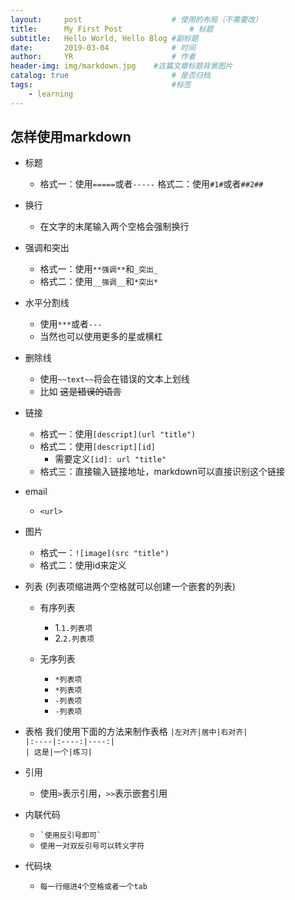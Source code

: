 ```yaml
---
layout:     post                    # 使用的布局（不需要改）
title:      My First Post               # 标题 
subtitle:   Hello World, Hello Blog #副标题
date:       2019-03-04              # 时间
author:     YR                      # 作者
header-img: img/markdown.jpg    #这篇文章标题背景图片
catalog: true                       # 是否归档
tags:                               #标签
    - learning
---
```



怎样使用markdown
---------------
- 标题
  - 格式一：使用``=====``或者``-----``
    格式二：使用``#1#``或者``##2##`` 

- 换行
  - 在文字的末尾输入两个空格会强制换行

- 强调和突出
  - 格式一：使用``**强调**``和``_突出_``
  - 格式二：使用``__强调__``和``*突出*``

- 水平分割线
  - 使用``***``或者``---``
  - 当然也可以使用更多的星或横杠

- 删除线
  - 使用``~~text~~``将会在错误的文本上划线
  - 比如 ~~这是错误的语言~~ 

- 链接
  - 格式一：使用``[descript](url "title")``
  - 格式二：使用``[descript][id]``
    - 需要定义``[id]: url "title"``
  - 格式三：直接输入链接地址，markdown可以直接识别这个链接

- email
  - ``<url>``

- 图片 
  - 格式一：``![image](src "title")``
  - 格式二：使用id来定义

- 列表 (列表项缩进两个空格就可以创建一个嵌套的列表)

  - 有序列表
    - 1.``1.列表项``
    - 2.``2.列表项``

  - 无序列表
    - ``*列表项``
    - ``*列表项``
    - ``-列表项``
    - ``-列表项``

- 表格
  	我们使用下面的方法来制作表格
  ``|左对齐|居中|右对齐|``  
  ``|:----|:----:|----:|``  
  ``| 这是|一个|练习|``

- 引用
  - 使用``>``表示引用，``>>``表示嵌套引用

- 内联代码
  - `` `使用反引号即可` ``
  -  `` 使用一对双反引号可以转义字符 ``

- 代码块
  - `` 每一行缩进4个空格或者一个tab ``
